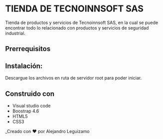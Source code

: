# TIENDA DE TECNOINNSOFT SAS

Tienda de productos y servicios de Tecnoinnsoft SAS, en la cual se puede encontrar todo lo relacionado con productos y servicios de seguridad industrial.

## Prerrequisitos


## Instalación:
Descargue los archivos en ruta de servidor root para poder iniciar.


## Construido con

* Visual studio code
* Boostrap 4.6
* HTML5 
* CSS3


_Creado con ❤ por Alejandro Leguizamo
